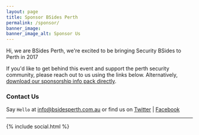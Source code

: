 ```yaml
---
layout: page
title: Sponsor BSides Perth
permalink: /sponsor/
banner_image:
banner_image_alt: Sponsor Us
---
```


Hi, we are BSides Perth, we're excited to be bringing Security BSides to Perth in 2017

If you'd like to get behind this event and support the perth security community, please reach out to us using the links below.
Alternatively, [download our sponsorship info pack directly](assets/BSidesPerth_Sponsorship_Letter_2017.pdf).

### Contact Us

Say `Hello` at info@bsidesperth.com.au or find
us on [Twitter](https://twitter.com/bsidesper) | [Facebook](https://www.facebook.com/bsidesper/)

---

{% include social.html %}
